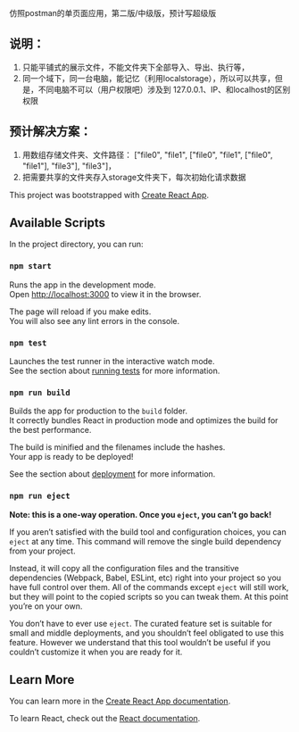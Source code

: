 仿照postman的单页面应用，第二版/中级版，预计写超级版
## 说明：
1. 只能平铺式的展示文件，不能文件夹下全部导入、导出、执行等，
2. 同一个域下，同一台电脑，能记忆（利用localstorage），所以可以共享，但是，不同电脑不可以（用户权限吧）涉及到 127.0.0.1、IP、和localhost的区别权限

## 预计解决方案：
1. 用数组存储文件夹、文件路径： ["file0", "file1", ["file0", "file1", ["file0", "file1"], "file3"], "file3"]，
2. 把需要共享的文件夹存入storage文件夹下，每次初始化请求数据

This project was bootstrapped with [Create React App](https://github.com/facebook/create-react-app).

## Available Scripts

In the project directory, you can run:

### `npm start`

Runs the app in the development mode.<br>
Open [http://localhost:3000](http://localhost:3000) to view it in the browser.

The page will reload if you make edits.<br>
You will also see any lint errors in the console.

### `npm test`

Launches the test runner in the interactive watch mode.<br>
See the section about [running tests](https://facebook.github.io/create-react-app/docs/running-tests) for more information.

### `npm run build`

Builds the app for production to the `build` folder.<br>
It correctly bundles React in production mode and optimizes the build for the best performance.

The build is minified and the filenames include the hashes.<br>
Your app is ready to be deployed!

See the section about [deployment](https://facebook.github.io/create-react-app/docs/deployment) for more information.

### `npm run eject`

**Note: this is a one-way operation. Once you `eject`, you can’t go back!**

If you aren’t satisfied with the build tool and configuration choices, you can `eject` at any time. This command will remove the single build dependency from your project.

Instead, it will copy all the configuration files and the transitive dependencies (Webpack, Babel, ESLint, etc) right into your project so you have full control over them. All of the commands except `eject` will still work, but they will point to the copied scripts so you can tweak them. At this point you’re on your own.

You don’t have to ever use `eject`. The curated feature set is suitable for small and middle deployments, and you shouldn’t feel obligated to use this feature. However we understand that this tool wouldn’t be useful if you couldn’t customize it when you are ready for it.

## Learn More

You can learn more in the [Create React App documentation](https://facebook.github.io/create-react-app/docs/getting-started).

To learn React, check out the [React documentation](https://reactjs.org/).
